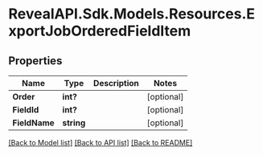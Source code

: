 # RevealAPI.Sdk.Models.Resources.ExportJobOrderedFieldItem
## Properties

Name | Type | Description | Notes
------------ | ------------- | ------------- | -------------
**Order** | **int?** |  | [optional] 
**FieldId** | **int?** |  | [optional] 
**FieldName** | **string** |  | [optional] 

[[Back to Model list]](../README.md#documentation-for-models) [[Back to API list]](../README.md#documentation-for-api-endpoints) [[Back to README]](../README.md)

